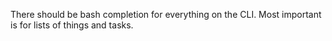 There should be bash completion for everything on the CLI.
Most important is for lists of things and tasks.

